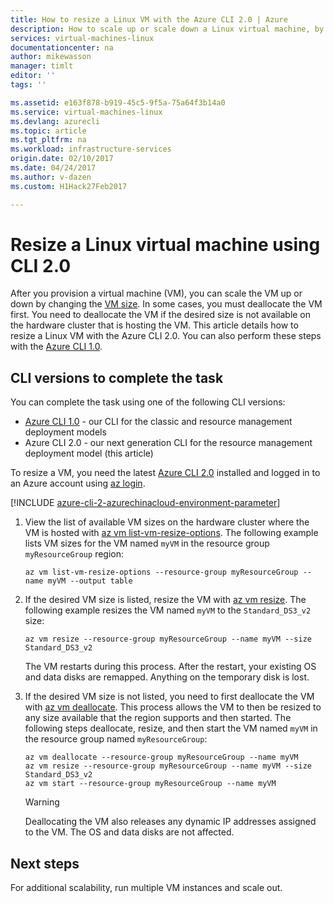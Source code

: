 ```yaml
---
title: How to resize a Linux VM with the Azure CLI 2.0 | Azure
description: How to scale up or scale down a Linux virtual machine, by changing the VM size.
services: virtual-machines-linux
documentationcenter: na
author: mikewasson
manager: timlt
editor: ''
tags: ''

ms.assetid: e163f878-b919-45c5-9f5a-75a64f3b14a0
ms.service: virtual-machines-linux
ms.devlang: azurecli
ms.topic: article
ms.tgt_pltfrm: na
ms.workload: infrastructure-services
origin.date: 02/10/2017
ms.date: 04/24/2017
ms.author: v-dazen
ms.custom: H1Hack27Feb2017

---
```

# Resize a Linux virtual machine using CLI 2.0

After you provision a virtual machine (VM), you can scale the VM up or down by changing the [VM size][vm-sizes]. In some cases, you must deallocate the VM first. You need to deallocate the VM if the desired size is not available on the hardware cluster that is hosting the VM. This article details how to resize a Linux VM with the Azure CLI 2.0. You can also perform these steps with the [Azure CLI 1.0](change-vm-size-nodejs.md?toc=%2fvirtual-machines%2flinux%2ftoc.json).

## CLI versions to complete the task
You can complete the task using one of the following CLI versions:

- [Azure CLI 1.0](change-vm-size-nodejs.md?toc=%2fvirtual-machines%2flinux%2ftoc.json) - our CLI for the classic and resource management deployment models
- Azure CLI 2.0 - our next generation CLI for the resource management deployment model (this article)

To resize a VM, you need the latest [Azure CLI 2.0](https://docs.microsoft.com/cli/azure/install-az-cli2) installed and logged in to an Azure account using [az login](https://docs.microsoft.com/cli/azure/#login).

[!INCLUDE [azure-cli-2-azurechinacloud-environment-parameter](../../../includes/azure-cli-2-azurechinacloud-environment-parameter.md)]

1. View the list of available VM sizes on the hardware cluster where the VM is hosted with [az vm list-vm-resize-options](https://docs.microsoft.com/cli/azure/vm#list-vm-resize-options). The following example lists VM sizes for the VM named `myVM` in the resource group `myResourceGroup` region:

    ```azurecli
    az vm list-vm-resize-options --resource-group myResourceGroup --name myVM --output table
    ```

2. If the desired VM size is listed, resize the VM with [az vm resize](https://docs.microsoft.com/cli/azure/vm#resize). The following example resizes the VM named `myVM` to the `Standard_DS3_v2` size:

    ```azurecli
    az vm resize --resource-group myResourceGroup --name myVM --size Standard_DS3_v2
    ```

    The VM restarts during this process. After the restart, your existing OS and data disks are remapped. Anything on the temporary disk is lost.

3. If the desired VM size is not listed, you need to first deallocate the VM with [az vm deallocate](https://docs.microsoft.com/cli/azure/vm#deallocate). This process allows the VM to then be resized to any size available that the region supports and then started. The following steps deallocate, resize, and then start the VM named `myVM` in the resource group named `myResourceGroup`:

    ```azurecli
    az vm deallocate --resource-group myResourceGroup --name myVM
    az vm resize --resource-group myResourceGroup --name myVM --size Standard_DS3_v2
    az vm start --resource-group myResourceGroup --name myVM
    ```

    > [!WARNING]
    > Deallocating the VM also releases any dynamic IP addresses assigned to the VM. The OS and data disks are not affected.

## Next steps
For additional scalability, run multiple VM instances and scale out. 

<!-- links -->
[boot-diagnostics]: https://azure.microsoft.com/blog/boot-diagnostics-for-virtual-machines-v2/
[vm-sizes]:sizes.md

